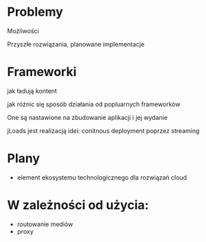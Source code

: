 # Problemy

Możliwości

Przyszłe rozwiązania, planowane implementacje

# Frameworki

jak ładują kontent

jak różnic się sposób działania od popluarnych frameworków

One są nastawione na zbudowanie aplikacji i jej wydanie

jLoads jest realizacją idei:
conitnous deployment poprzez streaming


# Plany

+ element ekosystemu technologicznego dla rozwiązań cloud

# W zależności od użycia:
+ routowanie mediów
+ proxy




